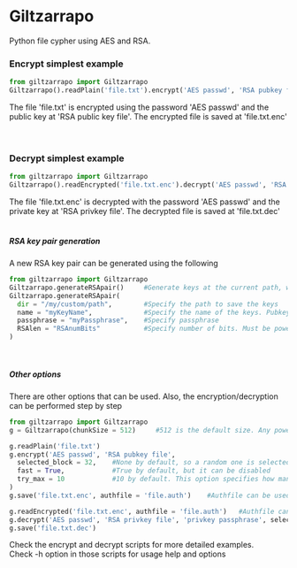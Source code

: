 # Giltzarrapo
Python file cypher using AES and RSA.

### Encrypt simplest example
```python
from giltzarrapo import Giltzarrapo
Giltzarrapo().readPlain('file.txt').encrypt('AES passwd', 'RSA pubkey file').save('file.txt.enc')
```
The file 'file.txt' is encrypted using the password 'AES passwd' and the public key at 'RSA public key file'. The encrypted file is saved at 'file.txt.enc'
&nbsp;  
&nbsp;  

### Decrypt simplest example
```python
from giltzarrapo import Giltzarrapo
Giltzarrapo().readEncrypted('file.txt.enc').decrypt('AES passwd', 'RSA privkey file', 'privkey passphrase').save('file.txt.dec')
```
The file 'file.txt.enc' is decrypted with the password 'AES passwd' and the private key at 'RSA privkey file'. The decrypted file is saved at 'file.txt.dec'
&nbsp;  
&nbsp;  

##### RSA key pair generation
A new RSA key pair can be generated using the following
```python
from giltzarrapo import Giltzarrapo
Giltzarrapo.generateRSApair()     #Generate keys at the current path, with name giltza_rsa & giltza_rsa.pub, without passphrase and with 4096 bits
Giltzarrapo.generateRSApair(
  dir = "/my/custom/path",        #Specify the path to save the keys
  name = "myKeyName",             #Specify the name of the keys. Pubkey is ends with .pub
  passphrase = "myPassphrase",    #Specify passphrase
  RSAlen = "RSAnumBits"           #Specify number of bits. Must be power of 2
)
```
&nbsp;  

##### Other options
There are other options that can be used. Also, the encryption/decryption can be performed step by step
```python
from giltzarrapo import Giltzarrapo
g = Giltzarrapo(chunkSize = 512)     #512 is the default size. Any power of 2 that satisfies "chunkSize * 8 <= RSAlen" can be used. A smaller chunkSize makes the encryption/decryption slower but provides more security against bruteforce

g.readPlain('file.txt')
g.encrypt('AES passwd', 'RSA pubkey file', 
  selected_block = 32,    #None by default, so a random one is selected. Any integer smaller than len(g.blocks) can be used
  fast = True,            #True by default, but it can be disabled
  try_max = 10            #10 by default. This option specifies how many random blocks to check in order to select the highest entropy one
)
g.save('file.txt.enc', authfile = 'file.auth')    #Authfile can be used with fast at False, but allowing a fast decrypt if that file is provided

g.readEncrypted('file.txt.enc', authfile = 'file.auth')   #Authfile can be provided while reading the encrypted file
g.decrypt('AES passwd', 'RSA privkey file', 'privkey passphrase', selected_block = 32)    #None by default. Specifying the block makes the decryption faster, but it must be the block used in encryption
g.save('file.txt.dec')
```
Check the encrypt and decrypt scripts for more detailed examples.  
Check -h option in those scripts for usage help and options
